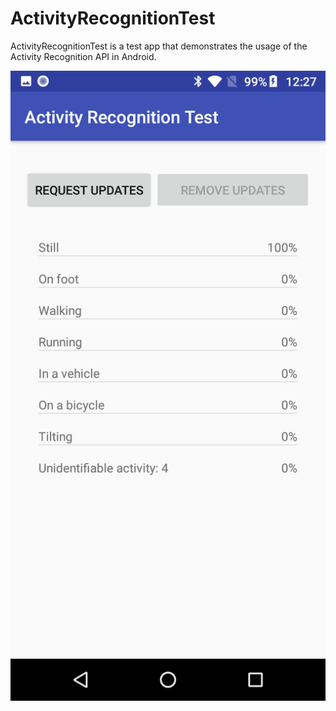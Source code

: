 # ActivityRecognitionTest

ActivityRecognitionTest is a test app that demonstrates the usage of the Activity Recognition API in Android.

![](https://raw.githubusercontent.com/ivbel18/ActivityRecognitionTest/master/Screenshot_20181205-122708.png)

